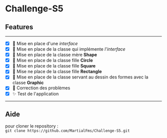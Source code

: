 # **Challenge-S5**

## **Features**  
---
- [x] :tada: Mise en place d'une *interface*
- [x] :tada: Mise en place de la classe qui implémente *l'interface*
- [x] :tada: Mise en place de la classe mère **Shape**
- [x] :tada: Mise en place de la classe fille **Circle**
- [x] :tada: Mise en place de la classe fille **Square**
- [x] :tada: Mise ne place de la classe fille **Rectangle**
- [x] :tada: Mise en place de la classe servant au dessin des formes avec la classe **Graphic**
- [x] :bug: Correction des problèmes
- [x] :sparkles: Test de l'application

---

## **Aide**

pour cloner le repository :  
`git clone https://github.com/MartialFms/Challenge-S5.git`